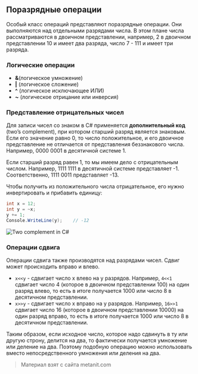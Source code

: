 ## Поразрядные операции

Особый класс операций представляют поразрядные операции. Они выполняются над отдельными разрядами числа. В этом плане числа рассматриваются в двоичном представлении, например, 2 в двоичном представлении 10 и имеет два разряда, число 7 - 111 и имеет три разряда.

### Логические операции
- **&**(логическое умножение)
- **|** (логическое сложение)
- **^** (логическое исключающее ИЛИ)
- **~** (логическое отрицание или инверсия)

### Представление отрицательных чисел

Для записи чисел со знаком в C# применяется **дополнительный код** (two’s complement), при котором старший разряд является знаковым. Если его значение равно 0, то число положительное, и его двоичное представление не отличается от представления беззнакового числа. Например, 0000 0001 в десятичной системе 1.

Если старший разряд равен 1, то мы имеем дело с отрицательным числом. Например, 1111 1111 в десятичной системе представляет -1. Соответственно, 1111 0011 представляет -13.

Чтобы получить из положительного числа отрицательное, его нужно инвертировать и прибавить единицу:

```cs
int x = 12;
int y = ~x;
y += 1;
Console.WriteLine(y);    // -12
```

![Two complement in C#](https://metanit.com/sharp/tutorial/./pics/twoscomplement.png)

### Операции сдвига

Операции сдвига также производятся над разрядами чисел. Сдвиг может происходить вправо и влево.
- `x<<y` - сдвигает число x влево на y разрядов. Например, `4<<1` сдвигает число 4 (которое в двоичном 
представлении 100) на один разряд влево, то есть в итоге получается 1000 или число 8 в десятичном представлении.
- `x>>y` - сдвигает число x вправо на y разрядов. Например, `16>>1` сдвигает число 16 
(которое в двоичном представлении 10000) на один разряд вправо, то есть в итоге получается 1000 или число 8 в десятичном представлении.

Таким образом, если исходное число, которое надо сдвинуть в ту или другую строну, делится на два, то фактически получается умножение или деление на два. Поэтому подобную операцию можно использовать вместо непосредственного умножения или деления на два.


> Материал взят с сайта metanit.com